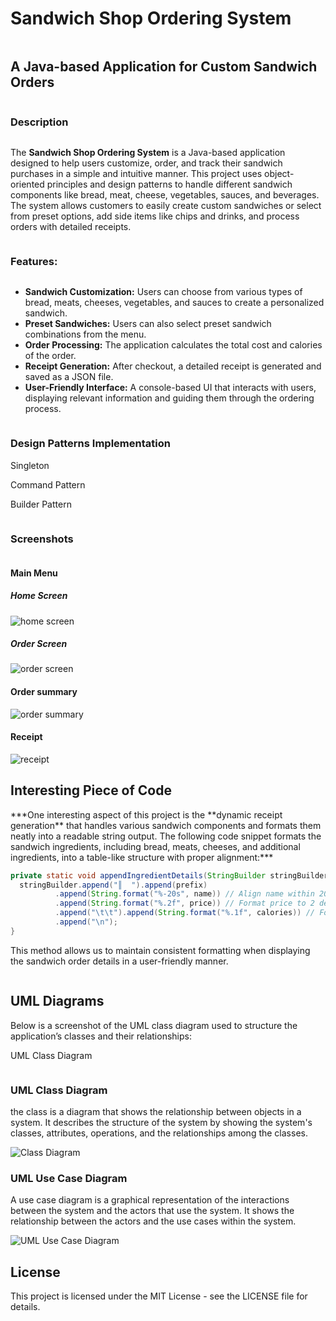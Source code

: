 <div style="align-content: center">
  <h1>Sandwich Shop Ordering System</h1>
</div>

<div style="align-content: center">
  <h2>A Java-based Application for Custom Sandwich Orders</h2>
</div>

<div style="align-content: center">
  <h3>Description</h3>
</div>

The **Sandwich Shop Ordering System** is a Java-based application designed to help users customize, order, and track
their sandwich purchases in a simple and intuitive manner. This project uses object-oriented principles and design
patterns to handle different sandwich components like bread, meat, cheese, vegetables, sauces, and beverages. The system
allows customers to easily create custom sandwiches or select from preset options, add side items like chips and drinks,
and process orders with detailed receipts.

<div style="align-content: center">
  <h3>Features:</h3>
</div>



- **Sandwich Customization:** Users can choose from various types of bread, meats, cheeses, vegetables, and sauces to
  create a personalized sandwich.
- **Preset Sandwiches:** Users can also select preset sandwich combinations from the menu.
- **Order Processing:** The application calculates the total cost and calories of the order.
- **Receipt Generation:** After checkout, a detailed receipt is generated and saved as a JSON file.
- **User-Friendly Interface:** A console-based UI that interacts with users, displaying relevant information and guiding
  them through the ordering process.


<div style="align-content: center">
  <h3>Design Patterns Implementation</h3>
  <p>Singleton</p>
  <p>Command Pattern</p>  
  <p>Builder Pattern</p>
</div>

<div style="align-content: center">
  <h3>Screenshots</h3>
</div>
<div style="align-content: center">
  <h4>Main Menu</h4>
    <h5>Home Screen</h5>
      <div><img src="images/homeScreen.png" alt="home screen"></div>
    <h5>Order Screen</h5>
      <div><img src="images/orderScreen.png" alt="order screen"></div>
</div>


<div style="align-content: center">
  <h4>Order summary</h4>
      <div><img src="images/orderSummary.png" alt="order summary"></div>
</div>
<div style="align-content: center">
  <h4>Receipt</h4>
      <div><img src="images/receipt.png" alt="receipt"></div>
</div>

<div style="align-content: center">
  <h2>Interesting Piece of Code</h2>
</div>
***One interesting aspect of this project is the **dynamic receipt generation** that handles various sandwich components and formats them neatly into a readable string output. The following code snippet formats the sandwich ingredients, including bread, meats, cheeses, and additional ingredients, into a table-like structure with proper alignment:***

  ```java
  private static void appendIngredientDetails(StringBuilder stringBuilder, String prefix, String name, double price, double calories) {
    stringBuilder.append("║  ").append(prefix)
            .append(String.format("%-20s", name)) // Align name within 20 characters
            .append(String.format("%.2f", price)) // Format price to 2 decimal places
            .append("\t\t").append(String.format("%.1f", calories)) // Format calories to 1 decimal place
            .append("\n");
}
  ```

This method allows us to maintain consistent formatting when displaying the sandwich order details in a user-friendly
manner.

<div style="align-content: center">
  <h2>UML Diagrams</h2>
</div>
Below is a screenshot of the UML class diagram used to structure the application’s classes and their relationships:

UML Class Diagram
<div style="align-content: center">
  <h3>UML Class Diagram</h3>
    <P>the class is a diagram that shows the relationship between objects in a system. It describes the structure of the system by showing the system's classes, attributes, operations, and the relationships among the classes.
</p>  
    <img src="diagram/UML_class.pdf" alt="Class Diagram">
  
</div>

<div style="align-content: center">
  <h3>UML Use Case Diagram</h3>
    <P>A use case diagram is a graphical representation of the interactions between the system and the actors that use the system. It shows the relationship between the actors and the use cases within the system.</p>
  <img src="diagram/UML_Use_case_diagram.pdf" alt="UML Use Case Diagram">
</div>



## License

This project is licensed under the MIT License - see the LICENSE file for details.